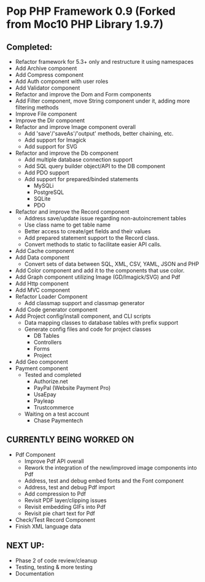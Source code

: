 Pop PHP Framework 0.9 (Forked from Moc10 PHP Library 1.9.7)
===========================================================

Completed:
----------
* Refactor framework for 5.3+ only and restructure it using namespaces
* Add Archive component
* Add Compress component
* Add Auth component with user roles
* Add Validator component
* Refactor and improve the Dom and Form components
* Add Filter component, move String component under it, adding more filtering methods
* Improve File component
* Improve the Dir component
* Refactor and improve Image component overall
    - Add 'save'/'saveAs'/'output' methods, better chaining, etc.
    - Add support for Imagick
    - Add support for SVG
* Refactor and improve the Db component
    - Add multiple database connection support
    - Add SQL query builder object/API to the DB component
    - Add PDO support
    - Add support for prepared/binded statements
        + MySQLi
        + PostgreSQL
        + SQLite
        + PDO
* Refactor and improve the Record component
    - Address save/update issue regarding non-autoincrement tables
    - Use class name to get table name
    - Better access to create/get fields and their values
    - Add prepared statement support to the Record class.
    - Convert methods to static to facilitate easier API calls.
* Add Cache component
* Add Data component
    - Convert sets of data between SQL, XML, CSV, YAML, JSON and PHP
* Add Color component and add it to the components that use color.
* Add Graph component utilizing Image (GD/Imagick/SVG) and Pdf
* Add Http component
* Add MVC component
* Refactor Loader Component
    - Add classmap support and classmap generator
* Add Code generator component
* Add Project config/install component, and CLI scripts
    - Data mapping classes to database tables with prefix support
    - Generate config files and code for project classes
        + DB Tables
        + Controllers
        + Forms
        + Project
* Add Geo component
* Payment component
    - Tested and completed
        + Authorize.net
        + PayPal (Website Payment Pro)
        + UsaEpay
        + Payleap
        + Trustcommerce
    - Waiting on a test account
        + Chase Paymentech


CURRENTLY BEING WORKED ON
-----------------------------------
* Pdf Component
    - Improve Pdf API overall
    - Rework the integration of the new/improved image components into Pdf
    - Address, test and debug embed fonts and the Font component
    - Address, test and debug Pdf import
    - Add compression to Pdf
    - Revisit PDF layer/clipping issues
    - Revisit embedding GIFs into Pdf
    - Revisit pie chart text for Pdf
* Check/Test Record Component
* Finish XML language data


NEXT UP:
--------
* Phase 2 of code review/cleanup
* Testing, testing & more testing
* Documentation
